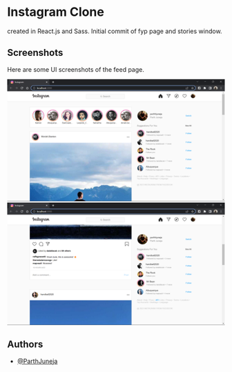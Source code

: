 
# Instagram Clone

created in React.js and Sass.
Initial commit of fyp page and stories window.

## Screenshots

Here are some UI screenshots of the feed page.

![Screenshot](screenshot.png)
![Screenshot2](screenshot2.png)
## Authors

- [@ParthJuneja](https://github.com/ParthJuneja)

